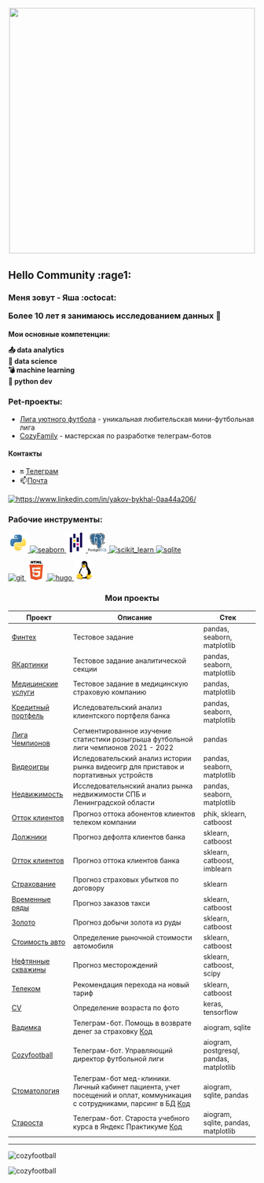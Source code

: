 <p align="center">
  <img width="500" height="500" src="https://images.squarespace-cdn.com/content/v1/5cf6c4ed5171fc0001b43190/1611069608878-TJ33SH2M09MDAVXJ2Y7Y/data+engineers.png">
</p>
<h2 align="left">Hello Community :rage1:
</h2>
<h3 align="left"> Меня зовут - Яша :octocat:     
  
  Более 10 лет я занимаюсь исследованием данных :telescope:
 </h3>

<h4 align="left"> 
  Мои основные компетенции:   
  
   📤 data analytics  
   🔬 data science  
   💣 machine learning  
   🐛 python dev  
 </h4>

<h3 align="left"> Pet-проекты:</h3>

- [Лига уютного футбола](https://www.youtube.com/channel/UCoj8xxoH4A8fvUdU7JQAc8Q) - уникальная любительская мини-футбольная лига
- [CozyFamily](https://t.me/cozyfamily) - мастерская по разработке телеграм-ботов

  
<h4 align="left">Контакты</h4>

- :on: [Телеграм](https://t.me/oma890)
- 📫[Почта](mailto:1h8dzz@gmail.com)
<p align="left">
<a href="www.linkedin.com/in/yasha-bykhal-cozy" target="blank"><img align="center" src="https://raw.githubusercontent.com/rahuldkjain/github-profile-readme-generator/master/src/images/icons/Social/linked-in-alt.svg" alt="https://www.linkedin.com/in/yakov-bykhal-0aa44a206/" height="30" width="40" /></a>
</p>


<h3 align="left">Рабочие инструменты:</h3>
<a href="https://www.python.org" target="_blank" rel="noreferrer"> <img src="https://raw.githubusercontent.com/devicons/devicon/master/icons/python/python-original.svg" alt="python" width="40" height="40"/> </a> 
<a href="https://seaborn.pydata.org/" target="_blank" rel="noreferrer"> <img src="https://seaborn.pydata.org/_images/logo-mark-lightbg.svg" alt="seaborn" width="40" height="40"/> </a> 
<a href="https://pandas.pydata.org/" target="_blank" rel="noreferrer"> <img src="https://raw.githubusercontent.com/devicons/devicon/2ae2a900d2f041da66e950e4d48052658d850630/icons/pandas/pandas-original.svg" alt="pandas" width="40" height="40"/> </a>
<a href="https://www.postgresql.org" target="_blank" rel="noreferrer"> <img src="https://raw.githubusercontent.com/devicons/devicon/master/icons/postgresql/postgresql-original-wordmark.svg" alt="postgresql" width="40" height="40"/> </a> 
<a href="https://scikit-learn.org/" target="_blank" rel="noreferrer"> <img src="https://upload.wikimedia.org/wikipedia/commons/0/05/Scikit_learn_logo_small.svg" alt="scikit_learn" width="40" height="40"/> </a>
<a href="https://www.sqlite.org/" target="_blank" rel="noreferrer"> <img src="https://www.vectorlogo.zone/logos/sqlite/sqlite-icon.svg" alt="sqlite" width="40" height="40"/> </a> </p>


<p align="left"> <a href="https://git-scm.com/" target="_blank" rel="noreferrer"> <img src="https://www.vectorlogo.zone/logos/git-scm/git-scm-icon.svg" alt="git" width="40" height="40"/> </a>
<a href="https://www.w3.org/html/" target="_blank" rel="noreferrer"> <img src="https://raw.githubusercontent.com/devicons/devicon/master/icons/html5/html5-original-wordmark.svg" alt="html5" width="40" height="40"/> </a> <a href="https://gohugo.io/" target="_blank" rel="noreferrer"> <img src="https://api.iconify.design/logos-hugo.svg" alt="hugo" width="40" height="40"/> </a>
<a href="https://www.linux.org/" target="_blank" rel="noreferrer"> <img src="https://raw.githubusercontent.com/devicons/devicon/master/icons/linux/linux-original.svg" alt="linux" width="40" height="40"/> </a>
</p>

<h3 align="center">Мои проекты</h3>




| Проект       | Описание                | Стек |
|----------|----------|----------|
| [Финтех](https://nbviewer.org/github/cozyfootball/cozyfootball/blob/main/test_task_amoney.ipynb)| Тестовое задание| pandas, seaborn, matplotlib|
| [ЯКартинки](https://nbviewer.org/github/cozyfootball/cozyfootball/blob/main/yandex_images.ipynb)| Тестовое задание аналитической секции | pandas, seaborn, matplotlib|
| [Медицинские услуги](https://nbviewer.org/github/cozyfootball/cozyfootball/blob/main/forML.ipynb)| Тестовое задание в медицинскую страховую компанию     |    pandas, matplotlib|
| [Кредитный портфель](https://nbviewer.org/github/cozyfootball/cozyfootball/blob/main/banking_debt.ipynb)| Иследовательский анализ клиентского портфеля банка    | pandas, seaborn, matplotlib|
| [Лига Чемпионов](https://nbviewer.org/github/cozyfootball/cozyfootball/blob/main/UCL.ipynb)|Сегментированное изучение статистики розыгрыша футбольной лиги чемпионов  2021 - 2022       |    pandas|
| [Видеоигры](https://nbviewer.org/github/cozyfootball/cozyfootball/blob/main/videogames.ipynb)|Иследовательский анализ истории рынка видеоигр для приставок и портативных устройств  |   pandas, seaborn, matplotlib|
| [Недвижимость](https://nbviewer.org/github/cozyfootball/cozyfootball/blob/main/estate.ipynb)|Исследовательнский анализ рынка недвижимости СПБ и Ленинградской области        |    pandas, seaborn, matplotlib|
| [Отток клиентов](https://nbviewer.org/github/cozyfootball/cozyfootball/blob/main/final_di.ipynb)| Прогноз оттока абонентов клиентов телеком компании | phik, sklearn, catboost|
| [Должники](https://nbviewer.org/github/cozyfootball/cozyfootball/blob/main/banking_debt.ipynb)| Прогноз дефолта клиентов банка| sklearn, catboost|
| [Отток клиентов](https://nbviewer.org/github/cozyfootball/cozyfootball/blob/main/banks_clients_aways.ipynb)| Прогноз оттока клиентов банка| sklearn, catboost, imblearn|
| [Страхование](https://nbviewer.org/github/cozyfootball/cozyfootball/blob/main/matrix.ipynb)| Прогноз страховых убытков по договору | sklearn|
| [Временные ряды](https://nbviewer.org/github/cozyfootball/cozyfootball/blob/main/times_series.ipynb)| Прогноз заказов такси | sklearn, catboost|
| [Золото](https://nbviewer.org/github/cozyfootball/cozyfootball/blob/main/gold_mining.ipynb)| Прогноз добычи золота из руды| sklearn, catboost|
| [Стоимость авто](https://nbviewer.org/github/cozyfootball/cozyfootball/blob/main/car_price.ipynb)| Определение рыночной стоимости автомобиля| sklearn, catboost|
| [Нефтянные скважины](https://nbviewer.org/github/cozyfootball/cozyfootball/blob/main/oil_holes.ipynb)| Прогноз месторождений| sklearn, catboost, scipy|
| [Телеком](https://nbviewer.org/github/cozyfootball/cozyfootball/blob/main/telekom_ottok.ipynb)| Рекомендация перехода на новый тариф|sklearn, catboost|
| [CV](https://nbviewer.org/github/cozyfootball/cozyfootball/blob/main/cv.ipynb)| Определение возраста по фото| keras, tensorflow|
| [Вадимка](https://t.me/stopalfa_bot)| Телеграм-бот. Помощь в возвратe денег за страховку [Код](https://github.com/cozyfootball/cozyfamily/commit/30246d8a8de928df024c729e3b884fa18fe8198b)| aiogram, sqlite|
| [Cozyfootball](https://t.me/CozyFutbot) |  Телеграм-бот. Управляющий директор футбольной лиги|  aiogram, postgresql, pandas, matplotlib|
| [Стоматология](https://t.me/drvarbot)| Телеграм-бот мед-клиники. Личный кабинет пациента, учет посещений и оплат, коммуникация с сотрудниками, парсинг в БД [Код](https://github.com/cozyfootball/cozyfamily/blob/main/stom_clinic.py)| aiogram, sqlite, pandas|
| [Староста](https://t.me/ds_55) | Телеграм-бот. Староста учебного курса в Яндекс Практикуме [Код](https://github.com/cozyfootball/ds_55/blob/main/ds_55.py) |  aiogram, sqlite, pandas, matplotlib|
***





<p align="left"> <img src="https://komarev.com/ghpvc/?username=cozyfootball&label=Profile%20views&color=0e75b6&style=flat" alt="cozyfootball" /> </p>

<p><img align="left" src="https://github-readme-stats.vercel.app/api/top-langs?username=cozyfootball&show_icons=true&locale=en&layout=compact" alt="cozyfootball" /></p>

